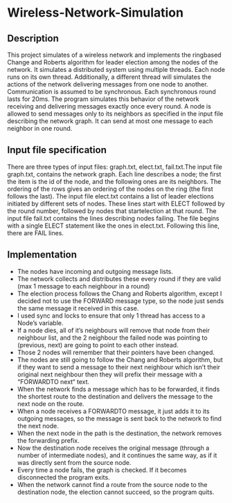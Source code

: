 # Wireless-Network-Simulation


## Description
This project simulates of a wireless network and implements the ringbased Change and Roberts algorithm for leader election among the nodes of the network.
It simulates a distributed system using multiple threads. Each node runs on its own thread. Additionally, a different thread will simulates the actions of the network delivering messages from one node to another. Communication is assumed to be synchronous. Each synchronous round lasts for 20ms. The program simulates this behavior of the network receiving and delivering messages exactly once every round. A node is allowed to send messages only to its neighbors as specified in the input file describing the network graph. It can send at most one message to each neighbor in one round.


## Input file specification
There are three types of input files: graph.txt, elect.txt, fail.txt.The input file graph.txt, contains the network graph. Each line describes a node; the first the item is the id of the node, and the following ones are its neighbors. The ordering of the rows gives an ordering of the nodes on the ring (the first follows the last).
The input file elect.txt contains a list of leader elections initiated by different sets of nodes. These lines start with ELECT followed by the round number, followed by nodes that startelection at that round. The input file fail.txt contains the lines describing nodes failing. The file begins with a single ELECT statement like the ones in elect.txt. Following this line, there are FAIL lines.


## Implementation
* The nodes have incoming and outgoing message lists.
* The network collects and distributes these every round if they are valid (max 1 message to each neighbour in a round)
* The election process follows the Chang and Roberts algorithm, except I decided not to use the FORWARD message type, so the node just sends the same message it received in this case.
* I used sync and locks to ensure that only 1 thread has access to a Node’s variable.
* If a node dies, all of it’s neighbours will remove that node from their neighbour list, and the 2 neighbour the failed node was pointing to (previous, next) are going to point to each other instead.
* Those 2 nodes will remember that their pointers have been changed.
* The nodes are still going to follow the Chang and Roberts algorithm, but if they want to send a message to their next neighbour which isn’t their original next neighbour then they will prefix their message with a “FORWARDTO next“ text.
* When the network finds a message which has to be forwarded, it finds the shortest route to the destination and delivers the message to the next node on the route.
* When a node receives a FORWARDTO message, it just adds it to its outgoing messages, so the message is sent back to the network to find the next node.
* When the next node in the path is the destination, the network removes the forwarding prefix.
* Now the destination node receives the original message (through a number of intermediate nodes), and it continues the same way, as if it was directly sent from the source node.
* Every time a node fails, the graph is checked. If it becomes disconnected the program exits.
* When the network cannot find a route from the source node to the destination node, the election cannot succeed, so the program quits.

